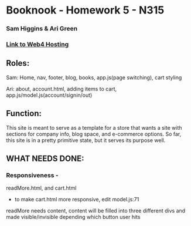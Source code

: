 # Booknook - Homework 5 - N315

### Sam Higgins & Ari Green

### [Link to Web4 Hosting](https://in-info-web4.luddy.indianapolis.iu.edu/~samhigg/NEWM-N%20315/HW5/)

## Roles:

Sam: Home, nav, footer, blog, books, app.js(page switching), cart styling

Ari: about, account.html, adding items to cart, app.js/model.js(account/signin/out)

## Function:

This site is meant to serve as a template for a store that wants a site with sections for company info, blog space, and e-commerce options. So far, this site is in a pretty primitive state, but it serves its purpose well.

## WHAT NEEDS DONE:

### Responsiveness -

readMore.html, and cart.html

- to make cart.html more responsive, edit model.js:71

readMore needs content, content will be filled into three different divs and made visible/invisible depending which button user hits
